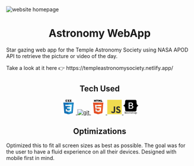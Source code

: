 <img align="center" src="images/readspace.png" alt="website homepage" />

<h1 align="center">Astronomy WebApp</h1>
<p>Star gazing web app for the Temple Astronomy Society using NASA APOD API to retrieve the picture or video of the day.</p>

<p>Take a look at it here 👉 https://templeastronomysociety.netlify.app/</p>

<h2 align="center">Tech Used</h2> 
<p align="center"> <a href="https://www.w3schools.com/css/" target="_blank"
            rel="noreferrer"> <img
                src="https://raw.githubusercontent.com/devicons/devicon/master/icons/css3/css3-original-wordmark.svg"
                alt="css3" width="40" height="40" /> </a> <a href="https://git-scm.com/" target="_blank"
            rel="noreferrer"> <img src="https://www.vectorlogo.zone/logos/git-scm/git-scm-icon.svg" alt="git" width="40"
                height="40" /> </a> <a href="https://www.w3.org/html/" target="_blank" rel="noreferrer"> <img
                src="https://raw.githubusercontent.com/devicons/devicon/master/icons/html5/html5-original-wordmark.svg"
                alt="html5" width="40" height="40" /> </a> <a
            href="https://developer.mozilla.org/en-US/docs/Web/JavaScript" target="_blank" rel="noreferrer"> <img
                src="https://raw.githubusercontent.com/devicons/devicon/master/icons/javascript/javascript-original.svg"
                alt="javascript" width="40" height="40" /> </a> <a href="https://getbootstrap.com" target="_blank" rel="noreferrer"> <img
                src="https://raw.githubusercontent.com/devicons/devicon/master/icons/bootstrap/bootstrap-plain-wordmark.svg"
                alt="bootstrap" width="40" height="40" /> </a>
</p>

<h2 align="center">Optimizations</h2>

Optimized this to fit all screen sizes as best as possible. The goal was for the user to have a fluid experience on all their devices. Designed with mobile first in mind. 
